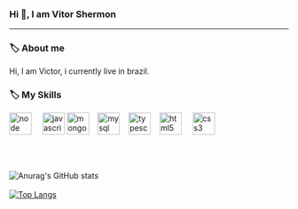 ### Hi 👋, I am Vitor Shermon
<hr/>

### 🏷️ About me
<p>
  Hi, I am Victor, i currently live in brazil.
</p>

### 🏷️ My Skills
<p>
<img src="https://cdn.jsdelivr.net/gh/devicons/devicon/icons/nodejs/nodejs-original-wordmark.svg" alt="node" width="40" height="40" /> &nbsp; &nbsp;
<img src="https://cdn.jsdelivr.net/gh/devicons/devicon/icons/nodejs/nodejs-original.svg" alt="javascript" width="40" height="40" />
<img src="https://cdn.jsdelivr.net/gh/devicons/devicon/icons/mongodb/mongodb-original-wordmark.svg" alt="mongodb" width="40" height="40" />&nbsp; &nbsp;
<img src="https://cdn.jsdelivr.net/gh/devicons/devicon/icons/mysql/mysql-original-wordmark.svg" alt="mysql" width="40" height="40" />&nbsp; &nbsp;
<img src="https://cdn.jsdelivr.net/gh/devicons/devicon/icons/typescript/typescript-original.svg" alt="typescript" width="40" height="40" /> &nbsp;&nbsp;
<img src="https://cdn.jsdelivr.net/gh/devicons/devicon/icons/html5/html5-original.svg" alt="html5" width="40" height="40" /> &nbsp; &nbsp;
<img src="https://cdn.jsdelivr.net/gh/devicons/devicon/icons/css3/css3-original.svg" alt="css3" width="40" height="40" />
<p/> <br/> <br />

![Anurag's GitHub stats](https://github-readme-stats.vercel.app/api?username=anuraghazra&show_icons=true&theme=radical) <br /> <br />
[![Top Langs](https://github-readme-stats.vercel.app/api/top-langs/?username=anuraghazra&layout=compact)](https://github.com/anuraghazra/github-readme-stats)








<!--
**shermondevelopment/shermondevelopment** is a ✨ _special_ ✨ repository because its `README.md` (this file) appears on your GitHub profile.

Here are some ideas to get you started:

- 🔭 I’m currently working on ...
- 🌱 I’m currently learning ...
- 👯 I’m looking to collaborate on ...
- 🤔 I’m looking for help with ...
- 💬 Ask me about ...
- 📫 How to reach me: ...
- 😄 Pronouns: ...
- ⚡ Fun fact: ...
-->
